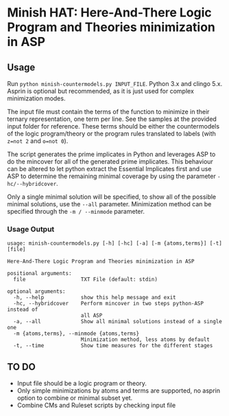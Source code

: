 # Minish HAT: Here-And-There Logic Program and Theories minimization in ASP

## Usage
Run ```python minish-countermodels.py INPUT_FILE```. Python 3.x and clingo 5.x.
Asprin is optional but recommended, as it is just used for complex minimization modes.

The input file must contain the terms of the function to minimize in their ternary representation, one term per line. See the samples at the provided input folder for reference. These terms should be either the countermodels of the logic program/theory or the program rules translated to labels (with ```z=not 2``` and ```o=not 0```).

The script generates the prime implicates in Python and leverages ASP to do the mincover for all of the generated prime implicates. This behaviour can be altered to let python extract the Essential Implicates first and use ASP to determine the remaining minimal coverage by using the parameter ```-hc/--hybridcover```.

Only a single minimal solution will be specified, to show all of the possible minimal solutions, use the ```--all``` parameter. Minimization method can be specified through the ```-m / --minmode``` parameter.

### Usage Output
```
usage: minish-countermodels.py [-h] [-hc] [-a] [-m {atoms,terms}] [-t] [file]

Here-And-There Logic Program and Theories minimization in ASP

positional arguments:
  file                  TXT File (default: stdin)

optional arguments:
  -h, --help            show this help message and exit
  -hc, --hybridcover    Perform mincover in two steps python-ASP instead of
                        all ASP
  -a, --all             Show all minimal solutions instead of a single one
  -m {atoms,terms}, --minmode {atoms,terms}
                        Minimization method, less atoms by default
  -t, --time            Show time measures for the different stages
```

## TO DO
* Input file should be a logic program or theory.
* Only simple minimizations by atoms and terms are supported, no asprin option to combine or minimal subset yet.
* Combine CMs and Ruleset scripts by checking input file
